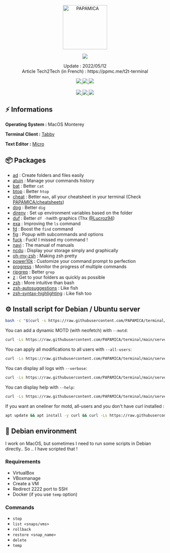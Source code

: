 <p align="center">
  <a href="https://papamica.com">
    <img src="https://img.papamica.com/logo/papamica.png" width="140px" alt="PAPAMICA" />
  </a>
</p>

<p align="center">
  <a href="#"><img src="https://readme-typing-svg.herokuapp.com?center=true&vCenter=true&lines=My+terminal;"></a>
</p>
<p align="center">
    Update : 2022/05/12<br />
    Article Tech2Tech (in French) : https://ppmc.me/t2t-terminal
</p>
<p align="center">
    <a href="https://github.com/PAPAMICA/container-updater#packages"><img src="https://img.shields.io/badge/Packages-%2341454A.svg?style=for-the-badge&logo=target&logoColor=white"> </a>
    <a href="https://github.com/PAPAMICA/terminal#%EF%B8%8F-install-script-for-debian--ubuntu-server"><img src="https://img.shields.io/badge/Install_script_for_debian-%2341454A.svg?style=for-the-badge&logo=target&logoColor=white"> </a>
    <a href="https://github.com/PAPAMICA/terminal#-debian-environment"><img src="https://img.shields.io/badge/Debian_VM-%2341454A.svg?style=for-the-badge&logo=target&logoColor=white"> </a>
    <br /><br />
    <a href="#"><img src="https://img.shields.io/badge/bash-%23CDCDCE.svg?style=for-the-badge&logo=gnubash&logoColor=1B1B1F"> </a>
    <a href="https://www.debian.org/index.fr.html"><img src="https://img.shields.io/badge/Debian-%23A81D33.svg?style=for-the-badge&logo=debian&logoColor=white"> </a>
    <a href="#"><img src="https://img.shields.io/badge/macos-%23000000.svg?style=for-the-badge&logo=apple&logoColor=white"> </a>
    <br />
</p> 


## ⚡️ Informations
**Operating System :** MacOS Monterey

**Terminal Client :** [Tabby](https://tabby.sh/)

**Text Editor :** [Micro](https://micro-editor.github.io/)

## 📦️ Packages

 - [ad](https://github.com/tanrax/terminal-AdvancedNewFile) : Create folders and files easily
 - [atuin](https://github.com/ellie/atuin) : Manage your commands history
 - [bat](https://github.com/sharkdp/bat) : Better `cat`
 - [btop](https://github.com/aristocratos/btop) : Better `htop`
 - [cheat](https://github.com/cheat/cheat) : Better `man`, all your cheatsheet in your terminal (Check [PAPAMICA/cheatsheets](https://github.com/PAPAMICA/cheatsheets))
 - [dog](https://github.com/ogham/dog) : Better `dig`
 - [direnv](https://direnv.net/) : Set up environment variables based on the folder
 - [duf](https://github.com/muesli/duf) : Better `df -h`with graphics (Thx [@Lucroz94](https://github.com/Lucroz94))
 - [exa](https://the.exa.website/) : Improving the `ls` command
 - [fd](https://github.com/sharkdp/fd) : Boost the `find` command
 - [fig](https://github.com/withfig/autocomplete) : Popup with subcommands and options
 - [fuck](https://github.com/nvbn/thefuck) : Fuck! I missed my command ! 
 - [navi](https://github.com/denisidoro/navi) :  The manual of manuals
 - [ncdu](https://dev.yorhel.nl/ncdu) : Display your storage simply and graphically
 - [oh-my-zsh](https://ohmyz.sh/) : Making zsh pretty
 - [power10k](https://github.com/romkatv/powerlevel10k) : Customize your command prompt to perfection
 - [progress](https://github.com/Xfennec/progress) : Monitor the progress of multiple commands
 - [ripgrep](https://github.com/BurntSushi/ripgrep) : Better `grep`
 - [z](https://github.com/rupa/z) : Get to your folders as quickly as possible
 - [zsh](https://www.zsh.org/) : More intuitive than bash
 - [zsh-autosuggestions](https://github.com/zsh-users/zsh-autosuggestions) : Like fish
 - [zsh-syntax-highlighting](https://github.com/zsh-users/zsh-syntax-highlighting) : Like fish too


## ⚙️ Install script for Debian / Ubuntu server

```bash
bash -c "$(curl -s https://raw.githubusercontent.com/PAPAMICA/terminal/main/server_utils.sh)"
```

You can add a dynamic MOTD (with neofetch) with `--motd`:
```bash
curl -Ls https://raw.githubusercontent.com/PAPAMICA/terminal/main/server_utils.sh | bash -s -- --motd
```

You can apply all modifications to all users with `--all-users`:
```bash
curl -Ls https://raw.githubusercontent.com/PAPAMICA/terminal/main/server_utils.sh | bash -s -- --all-users
```

You can display all logs with `--verbose`:
```bash
curl -Ls https://raw.githubusercontent.com/PAPAMICA/terminal/main/server_utils.sh | bash -s -- --verbose
```

You can display help with `--help`:
```bash
curl -Ls https://raw.githubusercontent.com/PAPAMICA/terminal/main/server_utils.sh | bash -s -- --help
```

If you want an oneliner for motd, all-users and you don't have curl installed :
```bash
apt update && apt install -y curl && curl -Ls https://raw.githubusercontent.com/PAPAMICA/terminal/main/server_utils.sh | bash -s -- --motd --all-users
```
## 🔨 Debian environment
I work on MacOS, but sometimes I need to run some scripts in Debian directly.. So .. I have scripted that !

### Requirements
 - VirtualBox
 - VBoxmanage
 - Create a VM
 - Redirect 2222 port to SSH
 - Docker (if you use `temp` option)

### Commands
- `stop`
- `list <snaps/vms>`
- `rollback`
- `restore <snap_name>`
- `delete`
- `temp`
